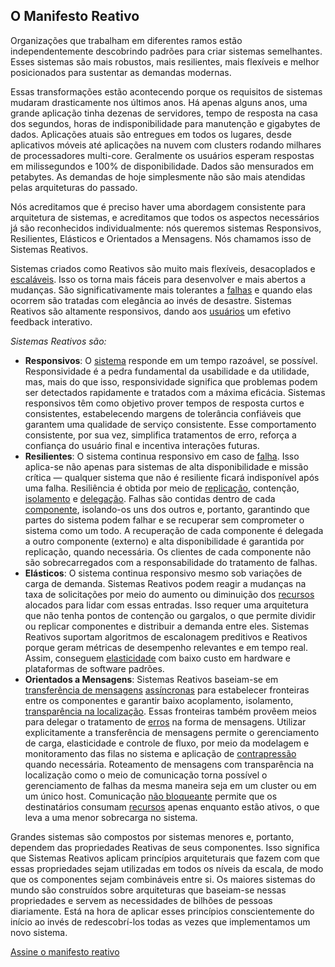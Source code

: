 O Manifesto Reativo
----------------------

Organizações que trabalham em diferentes ramos estão independentemente descobrindo padrões para criar sistemas semelhantes. Esses sistemas são mais robustos, mais resilientes, mais flexíveis e melhor posicionados para sustentar as demandas modernas.

Essas transformações estão acontecendo porque os requisitos de sistemas mudaram drasticamente nos últimos anos. Há apenas alguns anos, uma grande aplicação tinha dezenas de servidores, tempo de resposta na casa dos segundos, horas de indisponibilidade para manutenção e gigabytes de dados. Aplicações atuais são entregues em todos os lugares, desde aplicativos móveis até aplicações na nuvem com clusters rodando milhares de processadores multi-core. Geralmente os usuários esperam respostas em milissegundos e 100% de disponibilidade. Dados são mensurados em petabytes. As demandas de hoje simplesmente não são mais atendidas pelas arquiteturas do passado.

Nós acreditamos que é preciso haver uma abordagem consistente para arquitetura de sistemas, e acreditamos que todos os aspectos necessários já são reconhecidos individualmente: nós queremos sistemas Responsivos, Resilientes, Elásticos e Orientados a Mensagens. Nós chamamos isso de Sistemas Reativos.

Sistemas criados como Reativos são muito mais flexíveis, desacoplados e [escaláveis](/glossary#Scalability). Isso os torna mais fáceis para desenvolver e mais abertos a mudanças. São significativamente mais tolerantes a [falhas](/glossary#Failure) e quando elas ocorrem são tratadas com elegância ao invés de desastre. Sistemas Reativos são altamente responsivos, dando aos [usuários](/glossary#User) um efetivo feedback interativo.

*Sistemas Reativos são:*

* <a name="Responsive"></a>**Responsivos**: O [sistema](/glossary#System) responde em um tempo razoável, se possível. Responsividade é a pedra fundamental da usabilidade e da utilidade, mas, mais do que isso, responsividade significa que problemas podem ser detectados rapidamente e tratados com a máxima eficácia. Sistemas responsivos têm como objetivo prover tempos de resposta curtos e consistentes, estabelecendo margens de tolerância confiáveis que garantem uma qualidade de serviço consistente. Esse comportamento consistente, por sua vez, simplifica tratamentos de erro, reforça a confiança do usuário final e incentiva interações futuras.
* <a name="Resilient"></a>**Resilientes**: O sistema continua responsivo em caso de [falha](/glossary#Failure). Isso aplica-se não apenas para sistemas de alta disponibilidade e missão crítica — qualquer sistema que não é resiliente ficará indisponível após uma falha. Resiliência é obtida por meio de [replicação](/glossary#Replication), contenção, [isolamento](/glossary#Isolation) e [delegação](/glossary#Delegation). Falhas são contidas dentro de cada [componente](/glossary#Component), isolando-os uns dos outros e, portanto, garantindo que partes do sistema podem falhar e se recuperar sem comprometer o sistema como um todo. A recuperação de cada componente é delegada a outro componente (externo) e alta disponibilidade é garantida por replicação, quando necessária. Os clientes de cada componente não são sobrecarregados com a responsabilidade do tratamento de falhas.
* <a name="Elastic"></a>**Elásticos**: O sistema continua responsivo mesmo sob variações de carga de demanda. Sistemas Reativos podem reagir a mudanças na taxa de solicitações por meio do aumento ou diminuição dos [recursos](/glossary#Resource) alocados para lidar com essas entradas. Isso requer uma arquitetura que não tenha pontos de contenção ou gargalos, o que permite dividir ou replicar componentes e distribuir a demanda entre eles. Sistemas Reativos suportam algoritmos de escalonagem preditivos e Reativos porque geram métricas de desempenho relevantes e em tempo real. Assim, conseguem [elasticidade](/glossary#Elasticity) com baixo custo em hardware e plataformas de software padrões.
* <a name="Message-Driven"></a>**Orientados a Mensagens**: Sistemas Reativos baseiam-se em [transferência de mensagens](/glossary#Message-Driven) [assíncronas](/glossary#Asynchronous) para estabelecer fronteiras entre os componentes e garantir baixo acoplamento, isolamento, [transparência na localização](/glossary#Location-Transparency). Essas fronteiras também provêem meios para delegar o tratamento de [erros](/glossary#Failure) na forma de mensagens. Utilizar explicitamente a transferência de mensagens permite o gerenciamento de carga, elasticidade e controle de fluxo, por meio da modelagem e monitoramento das filas no sistema e aplicação de [contrapressão](/glossary#Back-Pressure) quando necessária. Roteamento de mensagens com transparência na localização como o meio de comunicação torna possível o gerenciamento de falhas da mesma maneira seja em um cluster ou em um único host. Comunicação [não bloqueante](/glossary#Non-Blocking) permite que os destinatários consumam [recursos](/glossary#Resource) apenas enquanto estão ativos, o que leva a uma menor sobrecarga no sistema.

Grandes sistemas são compostos por sistemas menores e, portanto, dependem das propriedades Reativas de seus componentes. Isso significa que Sistemas Reativos aplicam princípios arquiteturais que fazem com que essas propriedades sejam utilizadas em todos os níveis da escala, de modo que os componentes sejam combináveis entre si. Os maiores sistemas do mundo são construídos sobre  arquiteturas que baseiam-se nessas propriedades e servem as necessidades de bilhões de pessoas diariamente. Está na hora de aplicar esses princípios conscientemente do início ao invés de redescobrí-los todas as vezes que implementamos um novo sistema.

[Assine o manifesto reativo](http://www.reactivemanifesto.org/pt-BR#sign-button)
